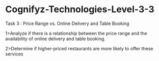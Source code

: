 # Cognifyz-Technologies-Level-3-3
 Task 3 : Price Range vs. Online Delivery and  Table Booking

1>Analyze if there is a relationship between the
 price range and the availability of online
 delivery and table booking.
 
2>Determine if higher-priced restaurants are
 more likely to offer these services
 
